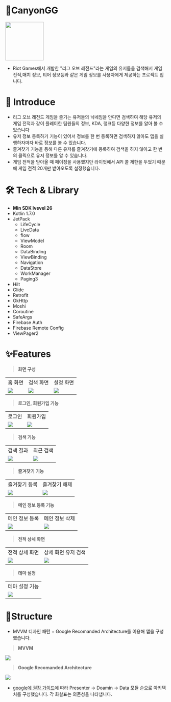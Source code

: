 # 📱CanyonGG

<img src=https://user-images.githubusercontent.com/59912150/231259073-07daa970-eacb-48b8-917c-6a58b689ff17.png width="120" height="120">

+ Riot Games에서 개발한 "리그 오브 레전드"라는 게임의 유저들을 검색해서 게임 전적,매치 정보, 티어 정보등와 같은 게임 정보를 사용자에게 제공하는 프로젝트 입니다.

# 🎤 Introduce

+ 리그 오브 레전드 게임을 즐기는 유저들의 닉네임을 안다면 검색하여 해당 유저의 게임 전적과 같이 플레이한 팀원들의 정보, KDA, 랭크등 다양한 정보를 알아 볼 수 있습니다
+ 유저 정보 등록하기 기능이 있어서 정보를 한 번 등록하면 검색하지 않아도 앱을 실행하자마자 바로 정보를 볼 수 있습니다.
+ 즐겨찾기 기능을 통해 다른 유저를 즐겨찾기에 등록하여 검색을 하지 않아고 한 번의 클릭으로 유저 정보를 알 수 있습니다.
+ 게임 전적을 받아올 때 페이징을 사용했지만 라이엇에서 API 콜 제한을 두었기 때문에 게임 전적 20개만 받아오도록 설정했습니다.

# 🛠 Tech & Library

+ **Min SDK lvevel 26**
+ Kotlin 1.7.0
+ JetPack
    + LifeCycle
    + LiveData
    + flow
    + ViewModel
    + Room
    + DataBinding
    + ViewBinding
    + Navigation
    + DataStore
    + WorkManager
    + Paging3
+ Hilt
+ Glide
+ Retrofit
+ OkHttp
+ Moshi
+ Coroutine
+ SafeArgs
+ Firebase Auth
+ Firebase Remote Config
+ ViewPager2

# ✨Features

> **화면 구성**
<table>
<tr>
<td>홈 화면</td>
<td>검색 화면</td>
<td>설정 화면</td>
</tr>
<tr>
<td><img src=https://user-images.githubusercontent.com/59912150/231479947-87d0caf2-e98c-40a5-adf9-a28da9d04294.gif"></td>
<td><img src=https://user-images.githubusercontent.com/59912150/231480265-e9b91e35-b9ad-4044-b108-6cf511c9b6f2.png></td>
<td><img src=https://user-images.githubusercontent.com/59912150/231480631-2d174789-ab71-4b52-9f2b-93cdf3dfc8be.png></td>
</tr>
</table>

> **로그인, 회원가입 기능**
<table>
<tr>
<td>로그인</td>
<td>회원가입</td>
</tr>
<tr>
<td><img src=https://user-images.githubusercontent.com/59912150/231688077-5203bf73-a069-46ee-9ae2-186cf97e7241.gif></td>
<td><img src=https://user-images.githubusercontent.com/59912150/231688087-1bfd69f5-6914-4a10-910f-9eedcae3a10c.gif></td>
</tr>
</table>

> **검색 기능**
<table>
<tr>
<td>검색 결과</td>
<td>최근 검색</td>
</tr>
<tr>
<td><img src=https://user-images.githubusercontent.com/59912150/231689527-63b4ca5f-809f-4d92-aa05-20e6c4a4845f.gif></td>
<td><img src=https://user-images.githubusercontent.com/59912150/231689922-d25dc393-7a46-4056-81c7-05b2ad73af5b.png></td>
</tr>
</table>

> **즐겨찾기 기능**
<table>
<tr>
<td>즐겨찾기 등록</td>
<td>즐겨찾기 해제</td>
</tr>
<tr>
<td><img src=https://user-images.githubusercontent.com/59912150/231691987-f35cb567-8c30-448b-893a-381f3a8bf1d9.gif></td>
<td><img src=https://user-images.githubusercontent.com/59912150/231692488-465c6d94-d112-4eca-b59c-60ac7eac8c22.gif></td>
</tr>
</table>

> **메인 정보 등록 기능**
<table>
<tr>
<td>메인 정보 등록</td>
<td>메인 정보 삭제</td>
</tr>
<tr>
<td><img src=https://user-images.githubusercontent.com/59912150/231694928-80b6e0c1-2d75-4067-ba0b-40346f637b6d.gif></td>
<td><img src=https://user-images.githubusercontent.com/59912150/231694936-9494e3e5-505e-4ac0-9b5a-a01d580f7b43.gif></td>
</tr>
</table>

> **전적 상세 화면**
<table>
<tr>
<td>전적 상세 화면</td>
<td>상세 화면 유저 검색</td>
</tr>
<tr>
<td><img src=https://user-images.githubusercontent.com/59912150/231696355-14c847c9-c9ab-4345-9401-01f5dbaac2a2.gif></td>
<td><img src=https://user-images.githubusercontent.com/59912150/231697824-24c7fa4e-c4e3-4e94-9aca-bdfb97db6b04.gif></td>
</tr>
</table>

> **테마 설정**
<table>
<tr>
<td>테마 설정 기능</td>
</tr>
<tr>
<td><img src=https://user-images.githubusercontent.com/59912150/231475444-cd8b0427-3e4e-4d21-8fd9-8b3d65767364.gif></td>
</tr>
</table>

# 🎨Structure

+ MVVM 디자인 패턴 + Google Recomanded Architecture를 이용해 앱을 구성했습니다.

> **MVVM**

  <img src=https://user-images.githubusercontent.com/59912150/229727957-6ba9efc6-032c-433e-b4df-e1c9dbcc7595.png>

> **Google Recomanded Architecture**

  <img src=https://user-images.githubusercontent.com/59912150/231258327-b9545768-9f07-4777-ae88-29f9192108e6.png>

+ [google에 권장 가이드](https://developer.android.com/jetpack/guide?hl=ko)에 따라 Presenter -> Doamin ->
  Data 모듈 순으로 아키텍처를 구성했습니다. 각 화살표는 의존성을 나타냅니다.
